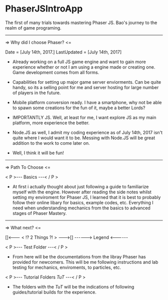 # PhaserJSIntroApp
The first of many trials towards mastering Phaser JS. Bao's journey to the realm of game programing.

----------------------------------------------------------

=> Why did I choose Phaser? <= 

Date = [July 14th, 2017.]
LastUpdated = [July 14th, 2017]

- Already working on a full JS game engine and want to gain more experience whether or not I am using a engine made or creating one. Game development comes from all forms.

- Capabilities for setting up major game server enviorments. Can be quite handy, so its a selling point for me and server hosting for large number of players in the future.

- Mobile platform conversion ready. I have a smartphone, why not be able to spawn some creations for the fun of it, maybe a better Lords? 

- IMPORTANTLY JS. Well, at least for me, I want explore JS as my main platform, more experience the better. 

- Node.JS as well, I admit my coding experience as of July 14th, 2017 isn't quite where I would want it to be. Messing with Node.JS will be great addition to the work to come later on.

- Well, I think it will be fun!

----------------------------------------------------------

=> Path To Choose <=

< P >--- Basics ---< / P >

* At first i actually thought about just following a guide to familiarize myself with the engine. However after reading the side notes whilst setting my enviroment for Phaser JS, I learned that it is best to probably follow their online libary for basics, example codes, etc. Everything I need when understanding mechanics from the basics to advanced stages of Phaser Mastery.

----------------------------------------------------------

=> What next? <=

[]<--- < !? 2 Things ?! > --->[]
 ------> Legend	<------

< P >--- Test Folder ---< / P >

* From here will be the documentations from the libray Phaser has provided for newcomers. This will be me following instructions and lab testing for mechanics, enviroments, to particles, etc. 


< P >--- Tutorial Folders *TuT* ---< / P >

* The folders with the *TuT* will be the indications of following guides/tutorial builds for the experience.





